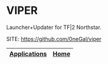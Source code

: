 # VIPER

 Launcher+Updater for TF|2 Northstar.

 SITE: https://github.com/0neGal/viper

 | [Applications](https://portable-linux-apps.github.io/apps.html) | [Home](https://portable-linux-apps.github.io)
 | --- | --- |
